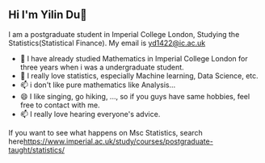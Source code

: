 ## Hi I'm Yilin Du👋

I am a postgraduate student in Imperial College London, Studying the Statistics(Statistical Finance). My email is <yd1422@ic.ac.uk>
- 🤔 I have already studied Mathematics in Imperial College London for three years when i was a undergraduate student.
- 💬 I really love statistics, especially Machine learning, Data Science, etc.
- 📫 i don't like pure mathematics like Analysis...
- 😄 I like singing, go hiking, ..., so if you guys have same hobbies, feel free to contact with me.
- 📫 I really love hearing everyone's advice. 

If you want to see what happens on Msc Statistics, search here<https://www.imperial.ac.uk/study/courses/postgraduate-taught/statistics/>
